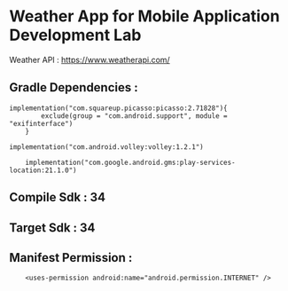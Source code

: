 # Weather App for Mobile Application Development Lab

Weather API : https://www.weatherapi.com/


## Gradle Dependencies        :

	implementation("com.squareup.picasso:picasso:2.71828"){
        	exclude(group = "com.android.support", module = "exifinterface")
    	}

	implementation("com.android.volley:volley:1.2.1")

    	implementation("com.google.android.gms:play-services-location:21.1.0")



## Compile Sdk : 34

## Target Sdk : 34



## Manifest Permission        :

        <uses-permission android:name="android.permission.INTERNET" />
